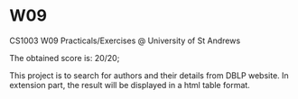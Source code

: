 # W09
CS1003 W09 Practicals/Exercises @ University of St Andrews

The obtained score is: 20/20;

This project is to search for authors and their details from DBLP website. 
In extension part, the result will be displayed in a html table format. 
